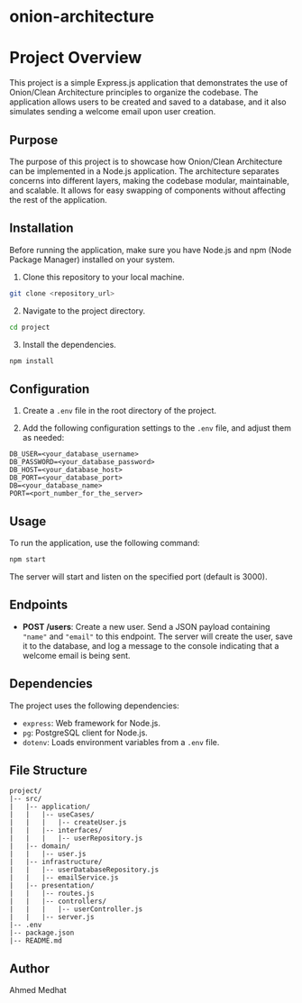 # onion-architecture

# Project Overview

This project is a simple Express.js application that demonstrates the use of Onion/Clean Architecture principles to organize the codebase. The application allows users to be created and saved to a database, and it also simulates sending a welcome email upon user creation.

## Purpose

The purpose of this project is to showcase how Onion/Clean Architecture can be implemented in a Node.js application. The architecture separates concerns into different layers, making the codebase modular, maintainable, and scalable. It allows for easy swapping of components without affecting the rest of the application.

## Installation

Before running the application, make sure you have Node.js and npm (Node Package Manager) installed on your system.

1. Clone this repository to your local machine.

```bash
git clone <repository_url>
```

2. Navigate to the project directory.

```bash
cd project
```

3. Install the dependencies.

```bash
npm install
```

## Configuration

1. Create a `.env` file in the root directory of the project.

2. Add the following configuration settings to the `.env` file, and adjust them as needed:

```dotenv
DB_USER=<your_database_username>
DB_PASSWORD=<your_database_password>
DB_HOST=<your_database_host>
DB_PORT=<your_database_port>
DB=<your_database_name>
PORT=<port_number_for_the_server>
```

## Usage

To run the application, use the following command:

```bash
npm start
```

The server will start and listen on the specified port (default is 3000).

## Endpoints

- **POST /users**: Create a new user. Send a JSON payload containing `"name"` and `"email"` to this endpoint. The server will create the user, save it to the database, and log a message to the console indicating that a welcome email is being sent.

## Dependencies

The project uses the following dependencies:

- `express`: Web framework for Node.js.
- `pg`: PostgreSQL client for Node.js.
- `dotenv`: Loads environment variables from a `.env` file.

## File Structure

```
project/
|-- src/
|   |-- application/
|   |   |-- useCases/
|   |   |   |-- createUser.js
|   |   |-- interfaces/
|   |   |   |-- userRepository.js
|   |-- domain/
|   |   |-- user.js
|   |-- infrastructure/
|   |   |-- userDatabaseRepository.js
|   |   |-- emailService.js
|   |-- presentation/
|   |   |-- routes.js
|   |   |-- controllers/
|   |   |   |-- userController.js
|   |   |-- server.js
|-- .env
|-- package.json
|-- README.md
```


## Author
Ahmed Medhat
